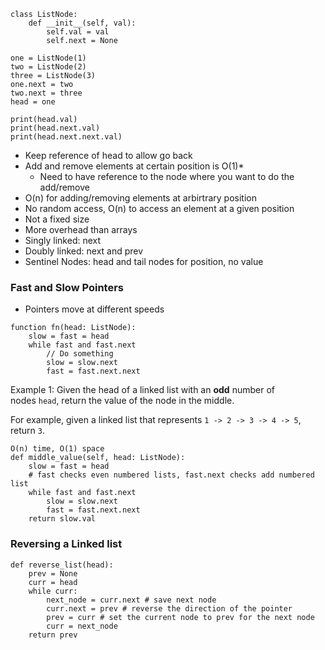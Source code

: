 ```
class ListNode:
    def __init__(self, val):
        self.val = val
        self.next = None
    
one = ListNode(1)
two = ListNode(2)
three = ListNode(3)
one.next = two
two.next = three
head = one

print(head.val)
print(head.next.val)
print(head.next.next.val)
```
- Keep reference of head to allow go back
- Add and remove elements at certain position is O(1)*
	- Need to have reference to the node where you want to do the add/remove
- O(n) for adding/removing elements at arbirtrary position
- No random access, O(n) to access an element at a given position 
- Not a fixed size
- More overhead than arrays
- Singly linked: next
- Doubly linked: next and prev
- Sentinel Nodes: head and tail nodes for position, no value


### Fast and Slow Pointers
- Pointers move at different speeds
```
function fn(head: ListNode):
	slow = fast = head
	while fast and fast.next
		// Do something
		slow = slow.next
		fast = fast.next.next
```

Example 1: Given the head of a linked list with an **odd** number of nodes `head`, return the value of the node in the middle.

For example, given a linked list that represents `1 -> 2 -> 3 -> 4 -> 5`, return `3`.
```
O(n) time, O(1) space
def middle_value(self, head: ListNode):
	slow = fast = head
	# fast checks even numbered lists, fast.next checks add numbered list
	while fast and fast.next
		slow = slow.next
		fast = fast.next.next
	return slow.val
```

### Reversing a Linked list

```
def reverse_list(head):
	prev = None
	curr = head
	while curr:
		next_node = curr.next # save next node
		curr.next = prev # reverse the direction of the pointer
		prev = curr # set the current node to prev for the next node
		curr = next_node
	return prev
```